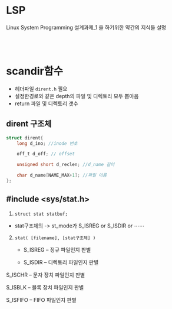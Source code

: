 # LSP

Linux System Programming 설계과제_1 을 하기위한 약간의 지식들 설명


<br><br>
# scandir함수
- 헤더파일 `dirent.h` 필요
- 설정한경로와 같은 depth의 파일 및 디렉토리 모두 뽑아옴
- return 파일 및 디렉토리 갯수

## dirent 구조체

```c
struct dirent{
	long d_ino; //inode 번호

	off_t d_off; // offset

	unsigned short d_reclen; //d_name 길이

	char d_name[NAME_MAX+1]; //파일 이름
};
```

## \#include <sys/stat.h>
1. `struct stat statbuf;`
  - stat구조체의 -> st_mode가 S_ISREG or S_ISDIR or ⋯⋯
2. `stat( [filename], [stat구조체] )`
	- S_ISREG – 정규 파일인지 판별

	- S_ISDIR – 디렉토리 파일인지 판별

S_ISCHR – 문자 장치 파일인지 판별

S_ISBLK – 블록 장치 파일인지 판별

S_ISFIFO – FIFO 파일인지 판별
